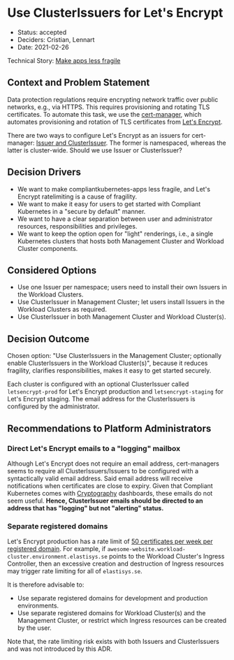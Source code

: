 # Use ClusterIssuers for Let's Encrypt

- Status: accepted
- Deciders: Cristian, Lennart
- Date: 2021-02-26

Technical Story: [Make apps less fragile](https://github.com/elastisys/compliantkubernetes-apps/issues/300)

## Context and Problem Statement

Data protection regulations require encrypting network traffic over public networks, e.g., via HTTPS. This requires provisioning and rotating TLS certificates. To automate this task, we use the [cert-manager](https://cert-manager.io/), which automates provisioning and rotation of TLS certificates from [Let's Encrypt](https://letsencrypt.org/).

There are two ways to configure Let's Encrypt as an issuers for cert-manager: [Issuer and ClusterIssuer](https://cert-manager.io/docs/concepts/issuer/). The former is namespaced, whereas the latter is cluster-wide. Should we use Issuer or ClusterIssuer?

## Decision Drivers

- We want to make compliantkubernetes-apps less fragile, and Let's Encrypt ratelimiting is a cause of fragility.
- We want to make it easy for users to get started with Compliant Kubernetes in a "secure by default" manner.
- We want to have a clear separation between user and administrator resources, responsibilities and privileges.
- We want to keep the option open for "light" renderings, i.e., a single Kubernetes clusters that hosts both Management Cluster and Workload Cluster components.

## Considered Options

- Use one Issuer per namespace; users need to install their own Issuers in the Workload Clusters.
- Use ClusterIssuer in Management Cluster; let users install Issuers in the Workload Clusters as required.
- Use ClusterIssuer in both Management Cluster and Workload Cluster(s).

## Decision Outcome

Chosen option: "Use ClusterIssuers in the Management Cluster; optionally enable ClusterIssuers in the Workload Cluster(s)", because it reduces fragility, clarifies responsibilities, makes it easy to get started securely.

Each cluster is configured with an optional ClusterIssuer called `letsencrypt-prod` for Let's Encrypt production and `letsencrypt-staging` for Let's Encrypt staging. The email address for the ClusterIssuers is configured by the administrator.

## Recommendations to Platform Administrators

### Direct Let's Encrypt emails to a "logging" mailbox

Although Let's Encrypt does not require an email address, cert-managers seems to require all ClusterIssuers/Issuers to be configured with a syntactically valid email address. Said email address will receive notifications when certificates are close to expiry. Given that Compliant Kubernetes comes with [Cryptography](../ciso-guide/cryptography.md) dashboards, these emails do not seem useful. **Hence, ClusterIssuer emails should be directed to an address that has "logging" but not "alerting" status.**

### Separate registered domains

Let's Encrypt production has a rate limit of [50 certificates per week per registered domain](https://letsencrypt.org/docs/rate-limits/). For example, if `awesome-website.workload-cluster.environment.elastisys.se` points to the Workload Cluster's Ingress Controller, then an excessive creation and destruction of Ingress resources may trigger rate limiting for all of `elastisys.se`.

It is therefore advisable to:

- Use separate registered domains for development and production environments.
- Use separate registered domains for Workload Cluster(s) and the Management Cluster, or restrict which Ingress resources can be created by the user.

Note that, the rate limiting risk exists with both Issuers and ClusterIssuers and was not introduced by this ADR.
